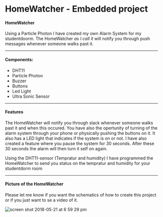 # HomeWatcher - Embedded project


#### HomeWatcher
Using a Particle Photon I have created my own Alarm System for my studentdoorm. The HomeWatcher *as I call it* will 
notify you through push messages whenever someone walks past it. 
****
#### Components: 
* DHT11
* Particle Photon
* Buzzer
* Buttons
* Led Light
* Ultra Sonic Sensor

****
#### Features
The HomeWatcher will notify you through slack whenever someone walks past it and when this occured. 
You have also the opertunity of turning of the alarm system through your phone or physically pushing the buttons on it. 
It also has a LED light that indicates if the system is on or not. I have also created a feature where you pause the system for
30 seconds. After these 30 seconds the alarm will then turn it self on again. 

Using the DHT11-sensor (Tempratur and humidity) I have programmed the HomeWatcher to send you status on the tempratur and humidity 
for your studentdorm room 

**** 
#### Picture of the HomeWatcher
Please let me know if you want the schematics of how to create this project or if you just want to se a 
video of it.


![screen shot 2018-05-21 at 6 59 29 pm](https://user-images.githubusercontent.com/11196323/40319678-3e88bab8-5d29-11e8-9e6d-fe8bb244d7b3.png)



